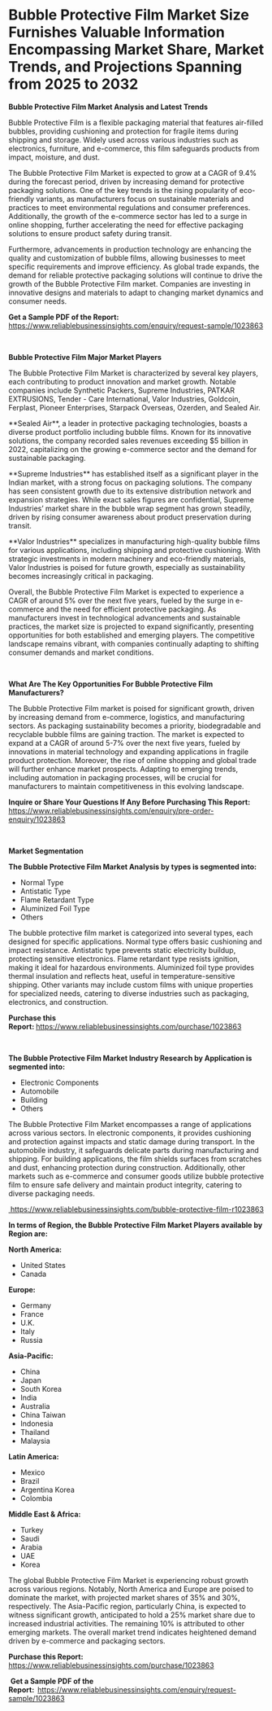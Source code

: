 <p><h1>Bubble Protective Film Market Size Furnishes Valuable Information Encompassing Market Share, Market Trends, and Projections Spanning from 2025 to 2032</h1></p><p><strong>Bubble Protective Film Market Analysis and Latest Trends</strong></p>
<p><p>Bubble Protective Film is a flexible packaging material that features air-filled bubbles, providing cushioning and protection for fragile items during shipping and storage. Widely used across various industries such as electronics, furniture, and e-commerce, this film safeguards products from impact, moisture, and dust.</p><p>The Bubble Protective Film Market is expected to grow at a CAGR of 9.4% during the forecast period, driven by increasing demand for protective packaging solutions. One of the key trends is the rising popularity of eco-friendly variants, as manufacturers focus on sustainable materials and practices to meet environmental regulations and consumer preferences. Additionally, the growth of the e-commerce sector has led to a surge in online shopping, further accelerating the need for effective packaging solutions to ensure product safety during transit.</p><p>Furthermore, advancements in production technology are enhancing the quality and customization of bubble films, allowing businesses to meet specific requirements and improve efficiency. As global trade expands, the demand for reliable protective packaging solutions will continue to drive the growth of the Bubble Protective Film market. Companies are investing in innovative designs and materials to adapt to changing market dynamics and consumer needs.</p></p>
<p><strong>Get a Sample PDF of the Report:&nbsp;</strong> <a href="https://www.reliablebusinessinsights.com/enquiry/request-sample/1023863?utm_campaign=3055&utm_medium=2&utm_source=Github&utm_content=ia&utm_term=18042025&utm_id=bubble-protective-film">https://www.reliablebusinessinsights.com/enquiry/request-sample/1023863</a></p>
<p>&nbsp;</p>
<p><strong>Bubble Protective Film Major Market Players</strong></p>
<p><p>The Bubble Protective Film Market is characterized by several key players, each contributing to product innovation and market growth. Notable companies include Synthetic Packers, Supreme Industries, PATKAR EXTRUSIONS, Tender - Care International, Valor Industries, Goldcoin, Ferplast, Pioneer Enterprises, Starpack Overseas, Ozerden, and Sealed Air.</p><p>**Sealed Air**, a leader in protective packaging technologies, boasts a diverse product portfolio including bubble films. Known for its innovative solutions, the company recorded sales revenues exceeding $5 billion in 2022, capitalizing on the growing e-commerce sector and the demand for sustainable packaging.</p><p>**Supreme Industries** has established itself as a significant player in the Indian market, with a strong focus on packaging solutions. The company has seen consistent growth due to its extensive distribution network and expansion strategies. While exact sales figures are confidential, Supreme Industries’ market share in the bubble wrap segment has grown steadily, driven by rising consumer awareness about product preservation during transit.</p><p>**Valor Industries** specializes in manufacturing high-quality bubble films for various applications, including shipping and protective cushioning. With strategic investments in modern machinery and eco-friendly materials, Valor Industries is poised for future growth, especially as sustainability becomes increasingly critical in packaging.</p><p>Overall, the Bubble Protective Film Market is expected to experience a CAGR of around 5% over the next five years, fueled by the surge in e-commerce and the need for efficient protective packaging. As manufacturers invest in technological advancements and sustainable practices, the market size is projected to expand significantly, presenting opportunities for both established and emerging players. The competitive landscape remains vibrant, with companies continually adapting to shifting consumer demands and market conditions.</p></p>
<p>&nbsp;</p>
<p><strong>What Are The Key Opportunities For Bubble Protective Film Manufacturers?</strong></p>
<p><p>The Bubble Protective Film market is poised for significant growth, driven by increasing demand from e-commerce, logistics, and manufacturing sectors. As packaging sustainability becomes a priority, biodegradable and recyclable bubble films are gaining traction. The market is expected to expand at a CAGR of around 5-7% over the next five years, fueled by innovations in material technology and expanding applications in fragile product protection. Moreover, the rise of online shopping and global trade will further enhance market prospects. Adapting to emerging trends, including automation in packaging processes, will be crucial for manufacturers to maintain competitiveness in this evolving landscape.</p></p>
<p><strong>Inquire or Share Your Questions If Any Before Purchasing This Report:</strong> <a href="https://www.reliablebusinessinsights.com/enquiry/pre-order-enquiry/1023863?utm_campaign=3055&utm_medium=2&utm_source=Github&utm_content=ia&utm_term=18042025&utm_id=bubble-protective-film">https://www.reliablebusinessinsights.com/enquiry/pre-order-enquiry/1023863</a></p>
<p>&nbsp;</p>
<p><strong>Market Segmentation</strong></p>
<p><strong>The Bubble Protective Film Market Analysis by types is segmented into:</strong></p>
<p><ul><li>Normal Type</li><li>Antistatic Type</li><li>Flame Retardant Type</li><li>Aluminized Foil Type</li><li>Others</li></ul></p>
<p><p>The bubble protective film market is categorized into several types, each designed for specific applications. Normal type offers basic cushioning and impact resistance. Antistatic type prevents static electricity buildup, protecting sensitive electronics. Flame retardant type resists ignition, making it ideal for hazardous environments. Aluminized foil type provides thermal insulation and reflects heat, useful in temperature-sensitive shipping. Other variants may include custom films with unique properties for specialized needs, catering to diverse industries such as packaging, electronics, and construction.</p></p>
<p><strong>Purchase this Report:&nbsp;</strong><a href="https://www.reliablebusinessinsights.com/purchase/1023863?utm_campaign=3055&utm_medium=2&utm_source=Github&utm_content=ia&utm_term=18042025&utm_id=bubble-protective-film">https://www.reliablebusinessinsights.com/purchase/1023863</a></p>
<p>&nbsp;</p>
<p><strong>The Bubble Protective Film Market Industry Research by Application is segmented into:</strong></p>
<p><ul><li>Electronic Components</li><li>Automobile</li><li>Building</li><li>Others</li></ul></p>
<p><p>The Bubble Protective Film Market encompasses a range of applications across various sectors. In electronic components, it provides cushioning and protection against impacts and static damage during transport. In the automobile industry, it safeguards delicate parts during manufacturing and shipping. For building applications, the film shields surfaces from scratches and dust, enhancing protection during construction. Additionally, other markets such as e-commerce and consumer goods utilize bubble protective film to ensure safe delivery and maintain product integrity, catering to diverse packaging needs.</p></p>
<p><a href="https://www.reliablebusinessinsights.com/bubble-protective-film-r1023863?utm_campaign=3055&utm_medium=2&utm_source=Github&utm_content=ia&utm_term=18042025&utm_id=bubble-protective-film">&nbsp;https://www.reliablebusinessinsights.com/bubble-protective-film-r1023863</a></p>
<p><strong>In terms of Region, the Bubble Protective Film Market Players available by Region are:</strong></p>
<p>
    <p> <strong> North America: </strong>
        <ul>
            <li>United States</li>
            <li>Canada</li>
        </ul>
        </p> 
    <p> <strong> Europe: </strong>
        <ul>
            <li>Germany</li>
            <li>France</li>
            <li>U.K.</li>
            <li>Italy</li>
            <li>Russia</li>
        </ul>
        </p> 
    <p> <strong> Asia-Pacific: </strong>
        <ul>
            <li>China</li>
            <li>Japan</li>
            <li>South Korea</li>
            <li>India</li>
            <li>Australia</li>
            <li>China Taiwan</li>
            <li>Indonesia</li>
            <li>Thailand</li>
            <li>Malaysia</li>
        </ul>
        </p> 
    <p> <strong> Latin America: </strong>
        <ul>
            <li>Mexico</li>
            <li>Brazil</li>
            <li>Argentina Korea</li>
            <li>Colombia</li>
        </ul>
        </p> 
    <p> <strong> Middle East & Africa: </strong>
        <ul>
            <li>Turkey</li>
            <li>Saudi</li>
            <li>Arabia</li>
            <li>UAE</li>
            <li>Korea</li>
        </ul>
    </p>
    </p>
<p><p>The global Bubble Protective Film Market is experiencing robust growth across various regions. Notably, North America and Europe are poised to dominate the market, with projected market shares of 35% and 30%, respectively. The Asia-Pacific region, particularly China, is expected to witness significant growth, anticipated to hold a 25% market share due to increased industrial activities. The remaining 10% is attributed to other emerging markets. The overall market trend indicates heightened demand driven by e-commerce and packaging sectors.</p></p>
<p><strong>Purchase this Report: </strong><a href="https://www.reliablebusinessinsights.com/purchase/1023863?utm_campaign=3055&utm_medium=2&utm_source=Github&utm_content=ia&utm_term=18042025&utm_id=bubble-protective-film">https://www.reliablebusinessinsights.com/purchase/1023863</a></p>
<p>&nbsp;<strong>Get a Sample PDF of the Report:&nbsp;&nbsp;</strong><a href="https://www.reliablebusinessinsights.com/enquiry/request-sample/1023863?utm_campaign=3055&utm_medium=2&utm_source=Github&utm_content=ia&utm_term=18042025&utm_id=bubble-protective-film">https://www.reliablebusinessinsights.com/enquiry/request-sample/1023863</a></p>
<p><strong></strong></p>
<p><p></p><p></p><p></p></p>